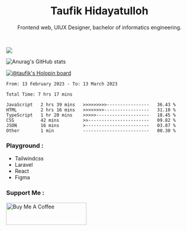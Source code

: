 
<h1 align="center">
  <b>Taufik Hidayatulloh</b>
</h1>
<p align="center">
   Frontend web, UIUX Designer, bachelor of informatics engineering.
 </p>
<br/>


![](https://komarev.com/ghpvc/?username=Taufik-H&color=red)

![Anurag's GitHub stats](https://github-readme-stats.vercel.app/api?username=Taufik-H&show_icons=true&theme=dracula&border_radius=5)



[![@taufik's Holopin board](https://holopin.me/taufik)](https://holopin.io/@taufik)

<!--START_SECTION:waka-->

```text
From: 13 February 2023 - To: 13 March 2023

Total Time: 7 hrs 17 mins

JavaScript   2 hrs 39 mins   >>>>>>>>>----------------   36.43 %
HTML         2 hrs 16 mins   >>>>>>>>-----------------   31.10 %
TypeScript   1 hr 20 mins    >>>>>--------------------   18.45 %
CSS          42 mins         >>-----------------------   09.82 %
JSON         16 mins         >------------------------   03.87 %
Other        1 min           -------------------------   00.30 %
```

<!--END_SECTION:waka-->
### Playground :
- Tailwindcss
- Laravel
- React
- Figma

### Support Me :
<a href="https://www.buymeacoffee.com/opik" target="_blank"><img src="https://cdn.buymeacoffee.com/buttons/v2/default-yellow.png" alt="Buy Me A Coffee" style="height: 60px !important;width: 217px !important;" ></a>
